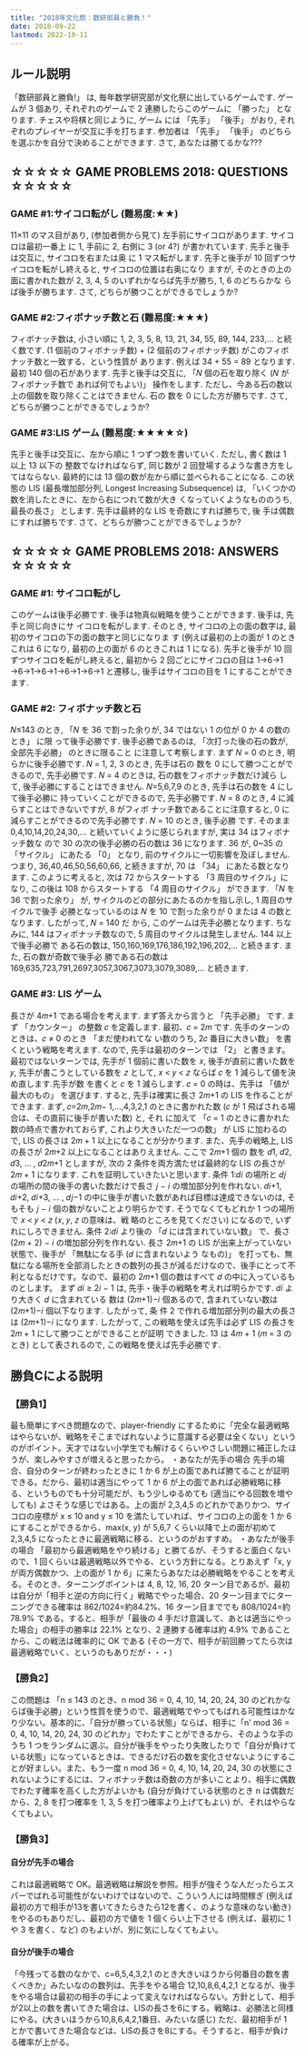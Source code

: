 ```yaml
---
title: "2018年文化祭：数研部員と勝負！"
date: 2018-09-22
lastmod: 2022-10-11
---
```


## ルール説明

「数研部員と勝負!」 は, 毎年数学研究部が文化祭に出しているゲームです. ゲームが 3 個あり, それぞれのゲームで 2 連勝したらこのゲームに 「勝った」 となります. チェスや将棋と同じように, ゲーム には 「先手」 「後手」 がおり, それぞれのプレイヤーが交互に手を打ちます. 参加者は 「先手」 「後手」 のどちらを選ぶかを自分で決めることができます. さて, あなたは勝てるかな???

## ☆☆☆☆☆ GAME PROBLEMS 2018: QUESTIONS ☆☆☆☆☆

### GAME #1:サイコロ転がし (難易度:★★)

11×11 のマス目があり, (参加者側から見て) 左手前にサイコロがあります. サイコロは最初一番上 に 1, 手前に 2, 右側に 3 (or 4?) が書かれています. 先手と後手は交互に, サイコロを右または奥 に 1 マス転がします. 先手と後手が 10 回ずつサイコロを転がし終えると, サイコロの位置は右奥になり ますが, そのときの上の面に書かれた数が 2, 3, 4, 5 のいずれかならば先手が勝ち, 1, 6 のどちらかな らば後手が勝ちます. さて, どちらが勝つことができるでしょうか?

### GAME #2:フィボナッチ数と石 (難易度:★★★)

フィボナッチ数は, 小さい順に 1, 2, 3, 5, 8, 13, 21, 34, 55, 89, 144, 233,... と続く数です. (1 個前のフィボナッチ数) + (2 個前のフィボナッチ数) がこのフィボナッチ数と一致する、という性質が あります. 例えば 34 + 55 = 89 となります.
最初 140 個の石があります. 先手と後手は交互に, 「𝑁 個の石を取り除く (𝑁 がフィボナッチ数で あれば何でもよい)」 操作をします. ただし、今ある石の数以上の個数を取り除くことはできません. 石の 数を 0 にした方が勝ちです. さて, どちらが勝つことができるでしょうか?

### GAME #3:LIS ゲーム (難易度:★★★★☆)

先手と後手は交互に、左から順に 1 つずつ数を書いていく. ただし, 書く数は 1 以上 13 以下の 整数でなければならず, 同じ数が 2 回登場するような書き方をしてはならない.
最終的には 13 個の数が左から順に並べられることになる. この状態の LIS (最長増加部分列, Longest Increasing Subsequence) は, 「いくつかの数を消したときに、左から右につれて数が大き くなっていくようなもののうち, 最長の長さ」 とします. 先手は最終的な LIS を奇数にすれば勝ちで, 後 手は偶数にすれば勝ちです. さて、どちらが勝つことができるでしょうか?

## ☆☆☆☆☆ GAME PROBLEMS 2018: ANSWERS ☆☆☆☆☆

### GAME #1: サイコロ転がし

このゲームは後手必勝です. 後手は物真似戦略を使うことができます. 後手は, 先手と同じ向きにサ
イコロを転がします. そのとき, サイコロの上の面の数字は, 最初のサイコロの下の面の数字と同じになりま す (例えば最初の上の面が 1 のときこれは 6 になり, 最初の上の面が 6 のときこれは 1 になる). 先手と後手が 10 回ずつサイコロを転がし終えると, 最初から 2 回ごとにサイコロの目は 1→6→1 →6→1→6→1→6→1→6→1 と遷移し, 後手はサイコロの目を 1 にすることができます.

### GAME #2: フィボナッチ数と石

𝑁≤143 のとき, 「𝑁 を 36 で割った余りが, 34 ではない 1 の位が 0 か 4 の数のとき」 に限 って後手必勝です. 後手必勝であるのは, 「次打った後の石の数が, 全部先手必勝」 のときに限ること に注意して考察します. まず 𝑁 = 0 のとき, 明らかに後手必勝です. 𝑁 = 1, 2, 3 のとき, 先手は石の 数を 0 にして勝つことができるので, 先手必勝です. 𝑁 = 4 のときは, 石の数をフィボナッチ数だけ減ら して, 後手必勝にすることはできません. 𝑁=5,6,7,9 のとき, 先手は石の数を 4 にして後手必勝に 持っていくことができるので, 先手必勝です. 𝑁 = 8 のとき, 4 に減らすことはできないですが, 8 がフィボ ナッチ数であることに注意すると, 0 に減らすことができるので先手必勝です. 𝑁 = 10 のとき, 後手必勝 です.
そのまま 0,4,10,14,20,24,30,... と続いていくように感じられますが, 実は 34 はフィボナッチ数な ので 30 の次の後手必勝の石の数は 36 になります. 36 が, 0~35 の 「サイクル」 にあたる 「0」 となり, 前のサイクルに一切影響を及ぼしません. つまり, 36,40,46,50,56,60,66, と続きますが, 70 は 「34」 にあたる数となります. このように考えると, 次は 72 からスタートする 「3 周目のサイクル」に なり, この後は 108 からスタートする 「4 周目のサイクル」 ができます.
「𝑁 を 36 で割った余り」 が, サイクルのどの部分にあたるのかを指し示し, 1 周目のサイクルで後手 必勝となっているのは 𝑁 を 10 で割った余りが 0 または 4 の数となります. したがって, 𝑁 = 140 だ から, このゲームは先手必勝となります.
ちなみに, 144 はフィボナッチ数なので, 5 周目のサイクルは発生しません. 144 以上で後手必勝で ある石の数は, 150,160,169,176,186,192,196,202,... と続きます. また, 石の数が奇数で後手必 勝である石の数は 169,635,723,791,2697,3057,3067,3073,3079,3089,... と続きます.

### GAME #3: LIS ゲーム

長さが 4𝑚+1 である場合を考えます. まず答えから言うと 「先手必勝」 です. まず 「カウンター」
の整数 𝑐 を定義します. 最初、𝑐 = 2𝑚 です. 先手のターンのときは、𝑐 ≠ 0 のとき 「まだ使われてな い数のうち, 2𝑐 番目に大きい数」 を書くという戦略を考えます. なので, 先手は最初のターンでは 「2」 と書きます。最初ではないターンでは, 先手が 1 個前に書いた数を 𝑥, 後手が直前に書いた数を 𝑦, 先手が書こうとしている数を 𝑧 として, 𝑥 < 𝑦 < 𝑧 ならば 𝑐 を 1 減らして値を決め直します.先手が数 を書くと 𝑐 を 1 減らします. 𝑐 = 0 の時は、先手は 「値が最大のもの」 を選びます.
すると, 先手は確実に長さ 2𝑚+1 の LIS を作ることができます. まず, 𝑐=2𝑚,2𝑚− 1,...,4,3,2,1 のときに書かれた数 (𝑐 が 1 飛ばされる場合は、その直前に後手が書いた数) と, それ に加えて 「𝑐 = 1 のときに書かれた数の時点で書かれておらず, これより大きいただ一つの数」 が LIS に加わるので, LIS の長さは 2𝑚 + 1 以上になることが分かります.
また、先手の戦略上, LIS の長さが 2𝑚+2 以上になることはありえません. ここで 2𝑚+1 個の 数を 𝑑1, 𝑑2, 𝑑3, ... , 𝑑2𝑚+1 としますが, 次の 2 条件を両方満たせば最終的な LIS の長さが 2𝑚 + 1 になります. これを証明していきたいと思います.
条件 1:𝑑𝑖 の場所と 𝑑𝑗 の場所の間の後手の書いた数だけで長さ 𝑗 − 𝑖 の増加部分列を作れない.
𝑑𝑖+1, 𝑑𝑖+2, 𝑑𝑖+3, ... , 𝑑𝑗−1 の中に後手が書いた数があれば目標は達成できないのは, そもそも 𝑗 − 𝑖 個の数がないことより明らかです. そうでなくてもどれか 1 つの場所で 𝑥 < 𝑦 < 𝑧 (𝑥, 𝑦, 𝑧 の意味は、戦 略のところを見てください) になるので, いずれにしろできません.
条件 2:𝑑𝑖 より後の 「𝑑 には含まれていない数」 で、長さ (2𝑚 + 2) − 𝑖 の増加部分列を作れない.
長さ 2𝑚+1 の LIS が出来上がっていない状態で、後手が 「無駄になる手 (𝑑 に含まれないよう なもの)」 を打っても、無駄になる場所を全部消したときの数列の長さが減るだけなので、後手にとって不 利となるだけです。なので、最初の 2𝑚+1 個の数はすべて 𝑑 の中に入っているものとします。
まず 𝑑𝑖 ≥ 2𝑖 − 1 は, 先手・後手の戦略を考えれば明らかです. 𝑑𝑖 より大きく 𝑑 に含まれている 数は (2𝑚+1)−𝑖 個あるので, 含まれていない数は (2𝑚+1)−𝑖 個以下なります. したがって, 条 件 2 で作れる増加部分列の最大の長さは (2𝑚+1)−𝑖 になります.
したがって, この戦略を使えば先手は必ず LIS の長さを 2𝑚 + 1 にして勝つことができることが証明 できました. 13 は 4𝑚 + 1 (𝑚 = 3 のとき) として表されるので, この戦略を使えば先手必勝です.

## 勝負Cによる説明

### 【勝負1】

最も簡単にすべき問題なので、player-friendly にするために「完全な最適戦略はやらないが、戦略をそこまでばれないように意識する必要は全くない」というのがポイント。天才ではない小学生でも解けるくらいやさしい問題に補正したほうが、楽しみやすさが増えると思ったから。
・あなたが先手の場合
先手の場合、自分のターンが終わったときに 1 か 6 が上の面であれば勝てることが証明できる。だから、最初は適当にやって 1 か 6 が上の面であれば必勝戦略に移る、というものでも十分可能だが、もう少しゆるめても (適当にやる回数を増やしても) よさそうな感じではある。上の面が 2,3,4,5 のどれかでありかつ、サイコロの座標が x ≤ 10 and y ≤ 10 を満たしていれば、サイコロの上の面を 1 か 6 にすることができるから、max(x, y) が 5,6,7 くらい以降で上の面が初めて 2,3,4,5 になったときに最適戦略に移る、というのがおすすめ。
・あなたが後手の場合
「最初から最適戦略をやり続ける」と勝てるが、そうすると面白くないので、1 回くらいは最適戦略以外でやる、という方針になる。とりあえず「x, y が両方偶数かつ、上の面が 1 か 6」に来たらあなたは必勝戦略をやることを考える。そのとき、ターニングポイントは 4, 8, 12, 16, 20 ターン目であるが、最初は自分が「相手と逆の方向に行く」戦略でやった場合、20 ターン目までにターニングできる確率は 862/1024=約84.2%、16 ターン目まででも 808/1024=約78.9% である。すると、相手が「最後の 4 手だけ意識して、あとは適当にやった場合」の相手の勝率は 22.1% となり、2 連勝する確率は約 4.9% であることから、この戦法は確率的に OK である (その一方で、相手が前回勝ってたら次は最適戦略でいく、というのもありだが・・・)

### 【勝負2】

この問題は 「n ≤ 143 のとき、n mod 36 = 0, 4, 10, 14, 20, 24, 30 のどれかならば後手必勝」という性質を使うので、最適戦略でやってもばれる可能性はかなり少ない。基本的に、「自分が勝っている状態」ならば、相手に「n' mod 36 = 0, 4, 10, 14, 20, 24, 30 のどれか」でわたすことができるから、そのような手のうち 1 つをランダムに選ぶ。自分が後手をやったり失敗したりで「自分が負けている状態」になっているときは、できるだけ石の数を変化させないようにすることが好ましい。また、もう一度 n mod 36 = 0, 4, 10, 14, 20, 24, 30 の状態にされないようにするには、フィボナッチ数は奇数の方が多いことより、相手に偶数でわたす確率を高くした方がよいかも (自分が負けている状態のとき n は偶数だから、2, 8 を打つ確率を 1, 3, 5 を打つ確率より上げてもよい) が、それはやらなくてもよい。

### 【勝負3】

#### 自分が先手の場合

これは最適戦略で OK。最適戦略は解説を参照。相手が強そうな人だったらエスパーでばれる可能性がないわけではないので、こういう人には時間稼ぎ (例えば最初の方で相手が13を書いてきたらきたら12を書く、のような意味のない動き) をやるのもありだし、最初の方で値を 1 個くらい上下させる (例えば、最初に 1 や 3 を書く、など) のもよいが、別に気にしなくてもよい。

#### 自分が後手の場合

「今残ってる数のなかで、c=6,5,4,3,2,1 のとき大きいほうから何番目の数を書くべきか」みたいなのの数列は、先手をやる場合 12,10,8,6,4,2,1 となるが、後手をやる場合は最初の相手の手によって変えなければならない。方針として、相手が2以上の数を書いてきた場合は、LISの長さを6にする。戦略は、必勝法と同様にやる。(大きいほうから10,8,6,4,2,1番目、みたいな感じ) ただ、最初相手が 1 とかで書いてきた場合などは、LISの長さを8にする。そうすると、相手が負ける確率が上がる。